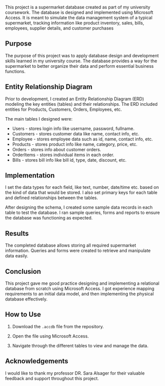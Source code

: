 

This project is a supermarket database created as part of my university coursework. The database is designed and implemented using Microsoft Access. It is meant to simulate the data management system of a typical supermarket, tracking information like product inventory, sales, bills, employees, supplier details, and customer purchases 

## Purpose

The purpose of this project was to apply database design and development skills learned in my university course. The database provides a way for the supermarket to better organize their data and perform essential business functions. 


## Entity Relationship Diagram

Prior to development, I created an Entity Relationship Diagram (ERD) modeling the key entities (tables) and their relationships. The ERD included entities for Products, Customers, Orders, Employees, etc.

The main tables I designed were:

- Users - stores login info like username, password, fullname.
- Customers - stores customer data like name, contact info, etc.
- Employee - stores employee data such as id, name, contact info, etc.
- Products - stores product info like name, category, price, etc.
- Orders - stores info about customer orders.
- OrderItems - stores individual items in each order.
- Bills - stores bill info like bill id, type, date, discount, etc.

## Implementation

I set the data types for each field, like text, number, date/time etc. based on the kind of data that would be stored. I also set primary keys for each table and defined relationships between the tables.

After designing the schema, I created some sample data records in each table to test the database. I ran sample queries, forms and reports to ensure the database was functioning as expected.



## Results

The completed database allows storing all required supermarket information. Queries and forms were created to retrieve and manipulate data easily.

## Conclusion

This project gave me good practice designing and implementing a relational database from scratch using Microsoft Access. I got experience mapping requirements to an initial data model, and then implementing the physical database effectively.

## How to Use

1. Download the `.accdb` file from the repository.

2. Open the file using Microsoft Access.

3. Navigate through the different tables to view and manage the data.


## Acknowledgements

I would like to thank my professor DR. Sara Alsager for their valuable feedback and support throughout this project.

